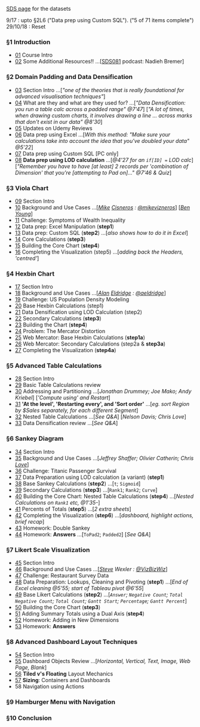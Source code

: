 [SDS page](https://www.superdatascience.com/tableau-expert-top-visualization-techniques-tableau-10-download-practice-datasets/) for the datasets

9/17 : upto §2L6 ("Data prep using Custom SQL"). ("5 of 71 items complete")
29/10/18 : Reset


### §1 Introduction

* [01](https://www.udemy.com/mastering-top-visualization-techniques-in-tableau/learn/v4/t/lecture/7766990?start=0) Course Intro
* [02](https://www.udemy.com/mastering-top-visualization-techniques-in-tableau/learn/v4/t/lecture/9237292?start=0) Some Additional Resources!! ...[[SDS081](https://www.superdatascience.com/data-visualization-training/) podcast: Nadieh Bremer]


### §2 Domain Padding and Data Densification

* [03](https://www.udemy.com/mastering-top-visualization-techniques-in-tableau/learn/v4/t/lecture/7774428?start=0) Section Intro ...[*"one of the theories that is really foundational for advanced visualisation techniques"*]
* [04](https://www.udemy.com/mastering-top-visualization-techniques-in-tableau/learn/v4/t/lecture/7774634?start=0) What are they and what are they used for? ...[*"Data Densification: you run a table calc across a padded range" @7'47*] [*"A lot of times, when drawing custom charts, it involves drawing a line ... across marks that don't exist in our data" @8'30*]
* [05](https://www.udemy.com/mastering-top-visualization-techniques-in-tableau/learn/v4/t/lecture/12497728?start=0) Updates on Udemy Reviews
* [06](https://www.udemy.com/mastering-top-visualization-techniques-in-tableau/learn/v4/t/lecture/7776220?start=0) Data prep using Excel ...[*With this method: "Make sure your calculations take into account the idea that you've doubled your data" @5'22*]
* [07](https://www.udemy.com/mastering-top-visualization-techniques-in-tableau/learn/v4/t/lecture/7776222?start=0) Data prep using Custom SQL [PC only]
* [08](https://www.udemy.com/mastering-top-visualization-techniques-in-tableau/learn/v4/t/lecture/7776228?start=0) **Data prep using LOD calculation** ...[*@4'27 for an `if[ID] =` LOD calc*] [*"Remember you have to have [at least] 2 records per 'combination of Dimension' that you're [attempting to Pad on]..." @7'46 & Quiz*]


### §3 Viola Chart

* [09](https://www.udemy.com/mastering-top-visualization-techniques-in-tableau/learn/v4/t/lecture/7776244?start=0) Section Intro
* [10](https://www.udemy.com/mastering-top-visualization-techniques-in-tableau/learn/v4/t/lecture/7776250?start=0) Background and Use Cases ...[*[Mike](https://www.mikevizneros.com/single-post/2017/03/29/Not-a-Violin-Chart) [Cisneros](https://public.tableau.com/profile/mikevizneros#!/) : [@mikevizneros](https://twitter.com/mikevizneros)*] [*[Ben Young](https://public.tableau.com/profile/ben.young#!/)*]
* [11](https://www.udemy.com/mastering-top-visualization-techniques-in-tableau/learn/v4/t/lecture/7776252?start=0) Challenge: Symptoms of Wealth Inequality
* [12](https://www.udemy.com/mastering-top-visualization-techniques-in-tableau/learn/v4/t/lecture/7776254?start=0) Data prep: Excel Manipulation (**step1**)
* [13](https://www.udemy.com/mastering-top-visualization-techniques-in-tableau/learn/v4/t/lecture/7776256?start=0) Data prep: Custom SQL (**step2**) ...[*also shows how to do it in Excel*]
* [14](https://www.udemy.com/mastering-top-visualization-techniques-in-tableau/learn/v4/t/lecture/7776258?start=0) Core Calculations (**step3**)
* [15](https://www.udemy.com/mastering-top-visualization-techniques-in-tableau/learn/v4/t/lecture/7776260?start=0) Building the Core Chart (**step4**)
* [16](https://www.udemy.com/mastering-top-visualization-techniques-in-tableau/learn/v4/t/lecture/7776262?start=0) Completing the Visualization (step5) ...[*adding back the Headers, 'centred'*]


### §4 Hexbin Chart

* [17](https://www.udemy.com/mastering-top-visualization-techniques-in-tableau/learn/v4/t/lecture/7776270?start=0) Section Intro
* [18](https://www.udemy.com/mastering-top-visualization-techniques-in-tableau/learn/v4/t/lecture/7776272?start=0) Background and Use Cases ...[*[Alan](https://blog.databender.net/?s=hex) [Eldridge](https://public.tableau.com/profile/alan.e#!/) : [@aeldridge](https://twitter.com/aeldridge)*]
* [19](https://www.udemy.com/mastering-top-visualization-techniques-in-tableau/learn/v4/t/lecture/7776274?start=0) Challenge: US Population Density Modeling
* [20](https://www.udemy.com/mastering-top-visualization-techniques-in-tableau/learn/v4/t/lecture/7776276?start=0) Base Hexbin Calculations (step1)
* [21](https://www.udemy.com/mastering-top-visualization-techniques-in-tableau/learn/v4/t/lecture/7776278?start=0) Data Densification using LOD Calculation (step2)
* [22](https://www.udemy.com/mastering-top-visualization-techniques-in-tableau/learn/v4/t/lecture/7776280?start=0) Secondary Calculations (**step3**)
* [23](https://www.udemy.com/mastering-top-visualization-techniques-in-tableau/learn/v4/t/lecture/7776282?start=0) Building the Chart (**step4**)
* [24](https://www.udemy.com/mastering-top-visualization-techniques-in-tableau/learn/v4/t/lecture/7776284?start=0) Problem: The Mercator Distortion
* [25](https://www.udemy.com/mastering-top-visualization-techniques-in-tableau/learn/v4/t/lecture/7776286?start=0) Web Mercator: Base Hexbin Calculations (**step1a**)
* [26](https://www.udemy.com/mastering-top-visualization-techniques-in-tableau/learn/v4/t/lecture/7776288?start=0) Web Mercator: Secondary Calculations (step2a & **step3a**)
* [27](https://www.udemy.com/mastering-top-visualization-techniques-in-tableau/learn/v4/t/lecture/7776290?start=0) Completing the Visualization (**step4a**)


### §5 Advanced Table Calculations

* [28](https://www.udemy.com/mastering-top-visualization-techniques-in-tableau/learn/v4/t/lecture/7776292?start=0) Section Intro
* [29](https://www.udemy.com/mastering-top-visualization-techniques-in-tableau/learn/v4/t/lecture/7776294?start=0) Basic Table Calculations review
* [30](https://www.udemy.com/mastering-top-visualization-techniques-in-tableau/learn/v4/t/lecture/7776296?start=0) Addressing and Partitioning ...[*Jonathan Drummey; Joe Mako; Andy Kriebel*] [*'Compute using' and Restart*]
* [31](https://www.udemy.com/mastering-top-visualization-techniques-in-tableau/learn/v4/t/lecture/7776298?start=0) **'At the level', 'Restarting every', and 'Sort order'** ...[*eg. sort Region by $Sales separately, for each different Segment*]
* [32](https://www.udemy.com/mastering-top-visualization-techniques-in-tableau/learn/v4/t/lecture/7776300?start=0) Nested Table Calculations ...[*See Q&A*] [*Nelson Davis; Chris Love*]
* [33](https://www.udemy.com/mastering-top-visualization-techniques-in-tableau/learn/v4/t/lecture/7776302?start=0) Data Densification review ...[*See Q&A*]


### §6 Sankey Diagram

* [34](https://www.udemy.com/mastering-top-visualization-techniques-in-tableau/learn/v4/t/lecture/7776306?start=0) Section Intro
* [35](https://www.udemy.com/mastering-top-visualization-techniques-in-tableau/learn/v4/t/lecture/7776308?start=0) Background and Use Cases ...[*Jeffrey Shaffer; Olivier Catherin; Chris [Love](https://sciolisticramblings.wordpress.com/2018/11/23/sankey-charts-the-new-pie-chart/)*]
* [36](https://www.udemy.com/mastering-top-visualization-techniques-in-tableau/learn/v4/t/lecture/7776310?start=0) Challenge: Titanic Passenger Survival
* [37](https://www.udemy.com/mastering-top-visualization-techniques-in-tableau/learn/v4/t/lecture/7776312?start=0) Data Preparation using LOD calculation (a variant) (**step1**)
* [38](https://www.udemy.com/mastering-top-visualization-techniques-in-tableau/learn/v4/t/lecture/7776314?start=0) Base Sankey Calculations (**step2**) ...[`t`; `Sigmoid`]
* [39](https://www.udemy.com/mastering-top-visualization-techniques-in-tableau/learn/v4/t/lecture/7776316?start=0) Secondary Calculations (**step3**) ...[`Rank1`; `Rank2`; `Curve`]
* [40](https://www.udemy.com/mastering-top-visualization-techniques-in-tableau/learn/v4/t/lecture/7776320?start=0) Building the Core Chart: Nested Table Calculations (**step4**) ...[*Nested Calculations on `Rank1` etc, @1'35-*]
* [41](https://www.udemy.com/mastering-top-visualization-techniques-in-tableau/learn/v4/t/lecture/7776322?start=0) Percents of Totals (**step5**) ...[*2 extra sheets*]
* [42](https://www.udemy.com/mastering-top-visualization-techniques-in-tableau/learn/v4/t/lecture/7776324?start=0) Completing the Visualization (**step6**) ...[*dashboard, highlight actions, brief recap*]
* [43](https://www.udemy.com/mastering-top-visualization-techniques-in-tableau/learn/v4/t/lecture/7776326?start=0) Homework: Double Sankey
* [44](https://www.udemy.com/mastering-top-visualization-techniques-in-tableau/learn/v4/t/lecture/7776328?start=0) Homework: **Answers** ...[`ToPad2`; `Padded2`] [*See Q&A*]


### §7 Likert Scale Visualization

* [45](https://www.udemy.com/mastering-top-visualization-techniques-in-tableau/learn/v4/t/lecture/7776330?start=0) Section Intro
* [46](https://www.udemy.com/mastering-top-visualization-techniques-in-tableau/learn/v4/t/lecture/7776332?start=0) Background and Use Cases ...[*[Steve](https://public.tableau.com/profile/swexler) Wexler : [@VizBizWiz](https://twitter.com/vizbizwiz)*]
* [47](https://www.udemy.com/mastering-top-visualization-techniques-in-tableau/learn/v4/t/lecture/7776334?start=0) Challenge: Restaurant Survey Data
* [48](https://www.udemy.com/mastering-top-visualization-techniques-in-tableau/learn/v4/t/lecture/7776336?start=0) Data Preparation: Lookups, Cleaning and Pivoting (**step1**) ...[*End of Excel cleaning @5'55; start of Tableau pivot @6'55*]
* [49](https://www.udemy.com/mastering-top-visualization-techniques-in-tableau/learn/v4/t/lecture/7776338?start=0) Base Likert Calculations (**step2**) ...[*`Answer`; `Negative Count`; `Total Negative Count`; `Total Count`; `Gantt Start`; `Percentage`; `Gantt Percent`*]
* [50](https://www.udemy.com/mastering-top-visualization-techniques-in-tableau/learn/v4/t/lecture/7776340?start=0) Building the Core Chart (**step3**)
* [51](https://www.udemy.com/mastering-top-visualization-techniques-in-tableau/learn/v4/t/lecture/7776342?start=0) Adding Summary Totals using a Dual Axis (**step4**)
* [52](https://www.udemy.com/mastering-top-visualization-techniques-in-tableau/learn/v4/t/lecture/7776346?start=0) Homework: Adding in New Dimensions
* [53](https://www.udemy.com/mastering-top-visualization-techniques-in-tableau/learn/v4/t/lecture/7776348?start=0) Homework: **Answers**


### §8 Advanced Dashboard Layout Techniques

* [54](https://www.udemy.com/mastering-top-visualization-techniques-in-tableau/learn/v4/t/lecture/7776352?start=0) Section Intro
* [55](https://www.udemy.com/mastering-top-visualization-techniques-in-tableau/learn/v4/t/lecture/7776354?start=0) Dashboard Objects Review ...[*Horizontal, Vertical, Text, Image, Web Page, Blank*]
* [56](https://www.udemy.com/mastering-top-visualization-techniques-in-tableau/learn/v4/t/lecture/7776356?start=0) **Tiled v's Floating** Layout Mechanics
* [57](https://www.udemy.com/mastering-top-visualization-techniques-in-tableau/learn/v4/t/lecture/7776358?start=0) **Sizing**: Containers and Dashboards
* 58 Navigation using Actions


### §9 Hamburger Menu with Navigation
### §10 Conclusion


